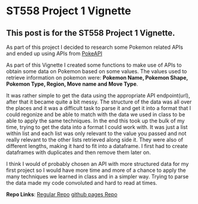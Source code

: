 # ST558 Project 1 Vignette

## This post is for the ST558 Project 1 Vignette.

As part of this project I decided to research some Pokemon related APIs and ended up using APIs
from [PokeAPI](https://pokeapi.co/docs/v2#pokemon)

As part of this Vignette I created some functions to make use of APIs to obtain some data on Pokemon based on some values.
The values used to retrieve information on pokemon were: __Pokemon Name, Pokemon Shape, Pokemon Type, Region, Move name and Move Type__.

It was rather simple to get the data using the appropriate API endpoint(url), after that it became quite a bit messy. The structure of the
data was all over the places and it was a difficult task to parse it and get it into a format that I could regonize and be able to match with the
data we used in class to be able to apply the same techniques. In the end this took up the bulk of my time, trying to get the data into a format
I could work with. It was just a list within list and each list was only relevant to the value you passed and not really relevant to the other 
lists retrieved along side it. They were also of different lengths, making it hard to fit into a dataframe. I first had to create dataframes
with duplicates and then remove them later on.

I think I would of probably chosen an API with more structured data for my first project so I would have more time and more of a chance
to apply the many techniques we learned in class and in a simpler way. Trying to parse the data made my code convoluted and hard to read
at times.

__Repo Links__:
[Regular Repo](https://github.com/jovannicatalan/ST558-Project1)
[github pages Repo](https://jovannicatalan.github.io/ST558-Project1/)
